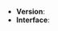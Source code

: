 ﻿<!--
Thank you for reporting an issue.
Plese fill the template when you reporting a new issue, thanks!

感謝您的愛用並回報問題。請將標題填詳細完整一些。
有些問題在最新版本已修復完畢，您可能得要確認使用的是最新版本的工具。

若是您使用後問題已解決，請記得回來關掉本議題。若仍發現有相關問題，可重開這個議題。
若是有不同的問題，麻煩請另外開個議題來修正。

若是希望新增網站，請 **一個網站開一個議題，除了在標題說明要新增網站，並加上網站名稱**。
增加網站往往需要耗費時間、作許多考量，煩請附個其他網站未揭載之作品。

請在提交問題的同時，附帶如下信息，方便我們盡快幫您解決問題，謝謝。
-->

* **Version**: <!-- 您使用的 work_crawler 為哪個版本: 安裝包, 懶人安裝法 -->
* **Interface**: <!-- 您使用的 work_crawler 為哪個介面: 圖形介面, 命令行介面 -->

<!-- 請描述出了什麼問題、造成問題的操作步驟，您可貼上錯誤訊息或者執行時的畫面 -->

